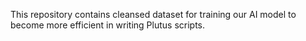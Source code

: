This repository contains cleansed dataset for training our AI model to become more efficient in writing Plutus scripts.
